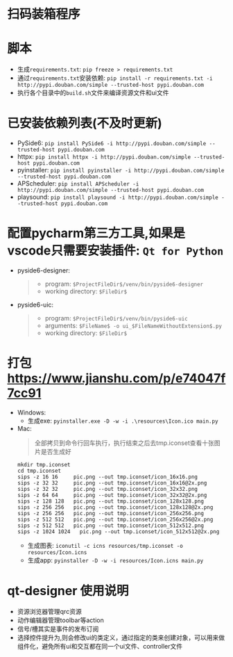 # 扫码装箱程序

# 脚本
* 生成`requirements.txt`: `pip freeze > requirements.txt`
* 通过`requirements.txt`安装依赖: `pip install -r requirements.txt -i http://pypi.douban.com/simple --trusted-host pypi.douban.com`
* 执行各个目录中的`build.sh`文件来编译资源文件和ui文件

# 已安装依赖列表(不及时更新)
* PySide6: `pip install PySide6 -i http://pypi.douban.com/simple --trusted-host pypi.douban.com`
* httpx: `pip install httpx -i http://pypi.douban.com/simple --trusted-host pypi.douban.com`
* pyinstaller: `pip install pyinstaller -i http://pypi.douban.com/simple --trusted-host pypi.douban.com`
* APScheduler: `pip install APScheduler -i http://pypi.douban.com/simple --trusted-host pypi.douban.com`
* playsound: `pip install playsound -i http://pypi.douban.com/simple --trusted-host pypi.douban.com`

# 配置pycharm第三方工具,如果是vscode只需要安装插件: `Qt for Python`
* pyside6-designer:
  > * program: `$ProjectFileDir$/venv/bin/pyside6-designer`
  > * working directory: `$FileDir$`
* pyside6-uic:
  > * program: `$ProjectFileDir$/venv/bin/pyside6-uic`
  > * arguments: `$FileName$ -o ui_$FileNameWithoutExtension$.py`
  > * working directory: `$FileDir$`

# 打包 https://www.jianshu.com/p/e74047f7cc91
* Windows:
  * 生成exe: `pyinstaller.exe -D -w -i .\resources\Icon.ico main.py`
* Mac:
  > 全部拷贝到命令行回车执行，执行结束之后去tmp.iconset查看十张图片是否生成好
  ```
  mkdir tmp.iconset
  cd tmp.iconset
  sips -z 16 16     pic.png --out tmp.iconset/icon_16x16.png
  sips -z 32 32     pic.png --out tmp.iconset/icon_16x16@2x.png
  sips -z 32 32     pic.png --out tmp.iconset/icon_32x32.png
  sips -z 64 64     pic.png --out tmp.iconset/icon_32x32@2x.png
  sips -z 128 128   pic.png --out tmp.iconset/icon_128x128.png
  sips -z 256 256   pic.png --out tmp.iconset/icon_128x128@2x.png
  sips -z 256 256   pic.png --out tmp.iconset/icon_256x256.png
  sips -z 512 512   pic.png --out tmp.iconset/icon_256x256@2x.png
  sips -z 512 512   pic.png --out tmp.iconset/icon_512x512.png
  sips -z 1024 1024   pic.png --out tmp.iconset/icon_512x512@2x.png
  ```
  * 生成图表: `iconutil -c icns resources/tmp.iconset -o resources/Icon.icns`
  * 生成app: `pyinstaller -D -w -i resources/Icon.icns main.py`

# qt-designer 使用说明
* 资源浏览器管理qrc资源
* 动作编辑器管理toolbar等action
* 信号/槽其实是事件的发布订阅
* 选择控件提升为,则会修改ui的类定义，通过指定的类来创建对象，可以用来做组件化，避免所有ui和交互都在同一个ui文件、controller文件